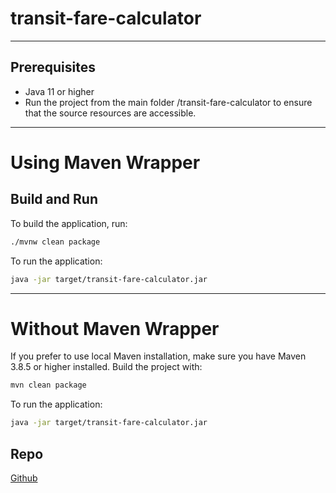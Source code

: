 # transit-fare-calculator
***
## Prerequisites
- Java 11 or higher
- Run the project from the main folder /transit-fare-calculator to ensure that the source resources are accessible.
***
# Using Maven Wrapper
## Build and Run
To build the application, run:
```bash
./mvnw clean package
```

To run the application:
```bash
java -jar target/transit-fare-calculator.jar
```
***

# Without Maven Wrapper
If you prefer to use local Maven installation, make sure you have Maven 3.8.5 or higher installed. Build the project with:
```bash
mvn clean package
```

To run the application:
```bash
java -jar target/transit-fare-calculator.jar
```

## Repo
[Github](https://github.com/mullaivendhan-ariaputhri/transit-fare-calculator)
